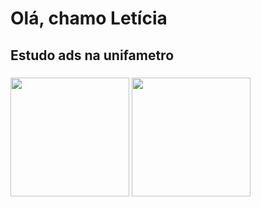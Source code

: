 # Olá, chamo Letícia  
## Estudo ads na unifametro
### 


<img height="190em" src="https://github-readme-stats.vercel.app/api?username=Leticiamoura01&show_icons=true&theme=dark&include_all_commits=true&count_private=true"/>
  <img height="190em" src="https://github-readme-stats.vercel.app/api/top-langs/?username=Leticiamoura01&layout=compact&langs_count=16&theme=dark"/>
</div>
